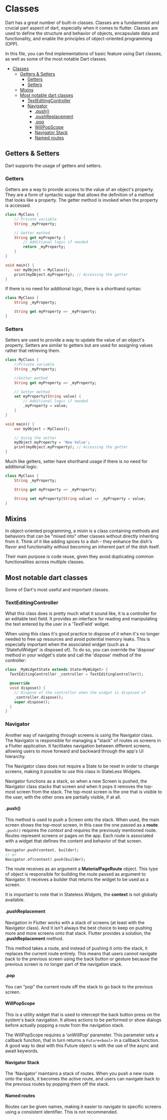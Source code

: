 # Classes

Dart has a great number of built-in classes. Classes are a fundamental and crucial part aspect of dart, especially when it comes to flutter. Classes are used to define the structure and behavior of objects, encapsulate data and functionality, and enable the principles of object-oriented programming (OPP).

In this file, you can find implementations of basic feature using Dart classes, as well as some of the most notable Dart classes.

- [Classes](#classes)
  - [Getters \& Setters](#getters--setters)
    - [Getters](#getters)
    - [Setters](#setters)
  - [Mixins](#mixins)
  - [Most notable dart classes](#most-notable-dart-classes)
    - [TextEditingController](#texteditingcontroller)
    - [Navigator](#navigator)
      - [.push()](#push)
      - [.pushReplacement](#pushreplacement)
      - [.pop](#pop)
      - [WillPopScope](#willpopscope)
      - [Navigator Stack](#navigator-stack)
      - [Named routes](#named-routes)

## Getters & Setters

Dart supports the usage of getters and setters.

### Getters

Getters are a way to provide access to the value of an object's property. They are a form of syntactic sugar that allows the definition of a method that looks like a property. The getter method is invoked when the property is accessed.

```dart
class MyClass {
    // Private variable
    String _myProperty;

    // Getter method
    String get myProperty {
        // Additional logic if needed
        return _myProperty;
    }
}

void main() {
    var myObject = MyClass();
    print(myObject.myProperty); // Accessing the getter
}
```

If there is no need for additional logic, there is a shorthand syntax:

```dart
class MyClass {
    String _myProperty;

    String get myProperty => _myProperty;
}
```

### Setters

Setters are used to provide a way to update the value of an object's property. Setters are similar to getters but are used for assigning values rather that retrieving them.

```dart
class MyClass {
    //Private variable
    String _myProperty;

    //Getter method
    String get myProperty => _myProperty;

    // Setter method
    set myProperty(String value) {
        // Additional logic if needed
        _myProperty = value;
    }
}

void main() {
    var myObject = MyClass();

    // Using the setter
    myObject.myProperty = 'New Value';
    print(myObject.myProperty); // Accessing the getter
}
```

Much like getters, setter have shorthand usage if there is no need for additional logic:

```dart
class MyClass {
    String _myProperty;

    String get myProperty => _myProperty;

    String set myProperty(String value) => _myProperty = value;
}
```

## Mixins

In object-oriented programming, a mixin is a class containing methods and behaviors that can be "mixed into" other classes without directly inheriting from it. Think of it like adding spices to a dish - they enhance the dish's flavor and functionality without becoming an inherent part of the dish itself.

Their main purpose is code reuse, given they avoid duplicating common functionalities across multiple classes.

## Most notable dart classes

Some of Dart's most useful and important classes.

### TextEditingController

What this class does is pretty much what it sound like, it is a controller for an editable text field. It provides an interface for reading and manipulating the text entered by the user in a 'TextField' widget.

When using this class it's good practice to dispose of it when it's no longer needed to free up resources and avoid potential memory leaks. This is especially important when the associated widget (such as a 'StatefulWidget' is disposed of). To do so, you can override the 'dispose' method in your widget's state and call the 'dispose' method of the controller:

```dart
class _MyWidgetState extends State<MyWidget> {
  TextEditingController _controller = TextEditingController();

  @override
  void dispose() {
    // Dispose of the controller when the widget is disposed of
    _controller.dispose();
    super.dispose();
  }
}
```
### Navigator

Another way of navigating through screens is using the Navigator class. The Navigator is responsible for managing a "stack" of routes os screens in a Flutter application. It facilitates navigation between different screens, allowing users to move forward and backward through the app's UI hierarchy.

The Navigator class does not require a State to be reset in order to change screens, making it possible to use this class in StateLess Widgets.

Navigator functions as a stack, so when a new Screen is pushed, the Navigator class stacks that screen and when it pops it removes the top-most screen from the stack. The top-most screen is the one that is visible to the user, with the other ones are partially visible, if at all.

#### .push()

This method is used to push a Screen onto the stack. When used, the main screen shows the top-most screen, in this case the one passed as a **route**. ```.push()``` requires the *context* and requires the previously mentioned route. Routes represent screens or pages on the app. Each route is associated with a widget that defines the content and behavior of that screen.

```dart
Navigator.push(context, builder);
// or
Navigator.of(context).push(builder);
```

The route receives as an argument a **MaterialPageRoute** object. This type of object is responsible for building the route passed as argument to Navigator. It receives a builder that returns the widget to be used as a screen.

It is important to note that in Stateless *Widgets*, the **context** is not globally available.

#### .pushReplacement

Navigation in Flutter works with a stack of screens (at least with the Navigator class). And it isn't always the best choice to keep on pushing more and more screens onto that stack. Flutter provides a solution, the **.pushReplacement** method.

This method takes a route, and instead of pushing it onto the stack, it replaces the current route entirely. This means that users cannot navigate back to the previous screen using the back button or gesture because the previous screen is no longer part of the navigation stack.

#### .pop

You can "pop" the current route off the stack to go back to the previous screen.

#### WillPopScope

This is a utility widget that is used to intercept the back button press on the system's back navigation. It allows actions to be performed or show dialogs before actually popping a route from the navigation stack.

The WillPopScope requires a 'onWillPop' parameter. This parameter sets a callback function, that in turn returns a ```Future<bool>``` in a callback function. A good way to deal with this Future object is with the use of the async and await keywords.

#### Navigator Stack

The 'Navigator' maintains a stack of routes. When you push a new route onto the stack, it becomes the active route, and users can navigate back to the previous routes by popping them off the stack.

#### Named routes

Routes can be given names, making it easier to navigate to specific screens using a consistent identifier. This is not recommended.
